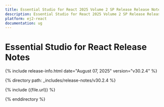 ```yaml
---
title: Essential Studio for React 2025 Volume 2 SP Release Release Notes  
description: Essential Studio for React 2025 Volume 2 SP Release Release Notes  
platform: ej2-react
documentation: ug
---
```


# Essential Studio for React  Release Notes  

{% include release-info.html date="August 07, 2025"  version="v30.2.4" %} 

{% directory path: _includes/release-notes/v30.2.4 %}

{% include {{file.url}} %}

{% enddirectory %}